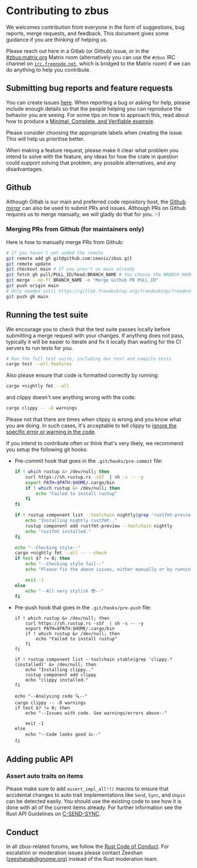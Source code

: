 # Contributing to zbus

We welcomes contribution from everyone in the form of suggestions, bug reports, merge requests, and
feedback. This document gives some guidance if you are thinking of helping us.

Please reach out here in a Gitlab (or Github) issue, or in the
[#zbus:matrix.org](https://matrix.to/#/#zbus:matrix.org) Matrix room (alternatively you can use the
`#zbus` IRC channel on [`irc.freenode.net`](https://freenode.net), which is bridged to the Matrix
room) if we can do anything to help you contribute.

## Submitting bug reports and feature requests

You can create issues [here](https://gitlab.freedesktop.org/dbus/zbus/-/issues/new). When
reporting a bug or asking for help, please include enough details so that the people helping you
can reproduce the behavior you are seeing. For some tips on how to approach this, read about how to
produce a [Minimal, Complete, and Verifiable example](https://stackoverflow.com/help/mcve).

Please consider choosing the appropriate labels when creating the issue. This will help us
prioritise better.

When making a feature request, please make it clear what problem you intend to solve with the
feature, any ideas for how the crate in question could support solving that problem, any possible
alternatives, and any disadvantages.

## Github

Although Gitlab is our main and preferred code repository host, the
[Github mirror](https://github.com/zeenix/zbus) can also be used to submit PRs and issues. Although
PRs on Github requires us to merge manually, we will gladly do that for you. :-)

### Merging PRs from Github (for maintainers only)

Here is how to manually merge PRs from Github:

```sh
# If you haven't yet added the remote
git remote add gh git@github.com:zeenix/zbus.git
git remote update
git checkout main # If you aren't on main already
git fetch gh pull/PULL_ID/head:BRANCH_NAME # You choose the BRANCH_NAME
git merge --no-ff BRANCH_NAME -m "Merge Github PR PULL_ID"
git push origin main
# Only needed until https://gitlab.freedesktop.org/freedesktop/freedesktop/-/issues/286 is resolved
git push gh main
```

## Running the test suite

We encourage you to check that the test suite passes locally before submitting a merge request with
your changes. If anything does not pass, typically it will be easier to iterate and fix it locally
than waiting for the CI servers to run tests for you.

```sh
# Run the full test suite, including doc test and compile-tests
cargo test --all-features
```

Also please ensure that code is formatted correctly by running:

```sh
cargo +nightly fmt --all
```

and clippy doesn't see anything wrong with the code:

```sh
cargo clippy -- -D warnings
```

Please not that there are times when clippy is wrong and you know what you are doing. In such cases,
it's acceptable to tell clippy to [ignore the specific error or warning in the code](
https://github.com/rust-lang/rust-clippy#allowingdenying-lints).

If you intend to contribute often or think that's very likely, we recommend you setup the following git
hooks:

* Pre-commit hook that goes in the `.git/hooks/pre-commit` file:

  ```sh
  if ! which rustup &> /dev/null; then
      curl https://sh.rustup.rs -sSf  | sh -s -- -y
      export PATH=$PATH:$HOME/.cargo/bin
      if ! which rustup &> /dev/null; then
          echo "Failed to install rustup"
      fi
  fi

  if ! rustup component list --toolchain nightly|grep 'rustfmt-preview.*(installed)' &> /dev/null; then
      echo "Installing nightly rustfmt.."
      rustup component add rustfmt-preview --toolchain nightly
      echo "rustfmt installed."
  fi

  echo "--Checking style--"
  cargo +nightly fmt --all -- --check
  if test $? != 0; then
      echo "--Checking style fail--"
      echo "Please fix the above issues, either manually or by running: cargo +nightly fmt --all"

      exit -1
  else
      echo "--All very stylish 😎--"
  fi
  ```

* Pre-push hook that goes in the `.git/hooks/pre-push` file:

  ```
  if ! which rustup &> /dev/null; then
      curl https://sh.rustup.rs -sSf  | sh -s -- -y
      export PATH=$PATH:$HOME/.cargo/bin
      if ! which rustup &> /dev/null; then
          echo "Failed to install rustup"
      fi
  fi

  if ! rustup component list --toolchain stable|grep 'clippy.*(installed)' &> /dev/null; then
      echo "Installing clippy.."
      rustup component add clippy
      echo "clippy installed."
  fi

  echo "--Analysing code 🔍--"
  cargo clippy -- -D warnings
  if test $? != 0; then
      echo "--Issues with code. See warnings/errors above--"

      exit -1
  else
      echo "--Code looks good 👍--"
  fi
  ```

## Adding public API

### Assert auto traits on items

Please make sure to add `assert_impl_all!()` macros to ensure that accidental changes to auto trait
implementations like `Send`, `Sync`, and `Unpin` can be detected easily. You should use the existing
code to see how it is done with all of the current items already. For further information see the
Rust API Guidelines on [C-SEND-SYNC].

## Conduct

In all zbus-related forums, we follow the
[Rust Code of Conduct](https://www.rust-lang.org/conduct.html). For escalation or moderation issues
please contact Zeeshan (zeeshanak@gnome.org) instead of the Rust moderation team.

[C-SEND-SYNC]: https://rust-lang.github.io/api-guidelines/interoperability.html#c-send-sync
